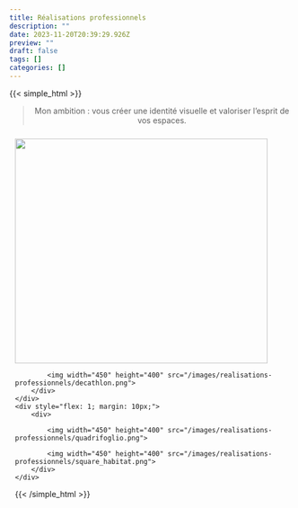 ```yaml
---
title: Réalisations professionnels
description: ""
date: 2023-11-20T20:39:29.926Z
preview: ""
draft: false
tags: []
categories: []
---
```



{{< simple_html >}}

<blockquote>
<p style="text-align: center;">Mon ambition : vous créer une identité visuelle et valoriser l’esprit de vos espaces.</p>
</blockquote>

<div style="display: flex;">
    <div style="flex: 1; margin: 10px;">
        <div>
            <img width="450" height="400" src="/images/realisations-professionnels/bmg.png">

            <img width="450" height="400" src="/images/realisations-professionnels/decathlon.png">
        </div>
    </div>
    <div style="flex: 1; margin: 10px;">
        <div>

            <img width="450" height="400" src="/images/realisations-professionnels/quadrifoglio.png">

            <img width="450" height="400" src="/images/realisations-professionnels/square_habitat.png">
        </div>
    </div>
</div>
{{< /simple_html >}}